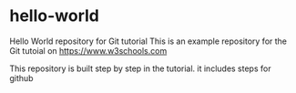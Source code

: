 # hello-world
Hello World repository for Git tutorial
This is an example repository for the Git tutoial on https://www.w3schools.com

This repository is built step by step in the tutorial.
it includes steps for github
